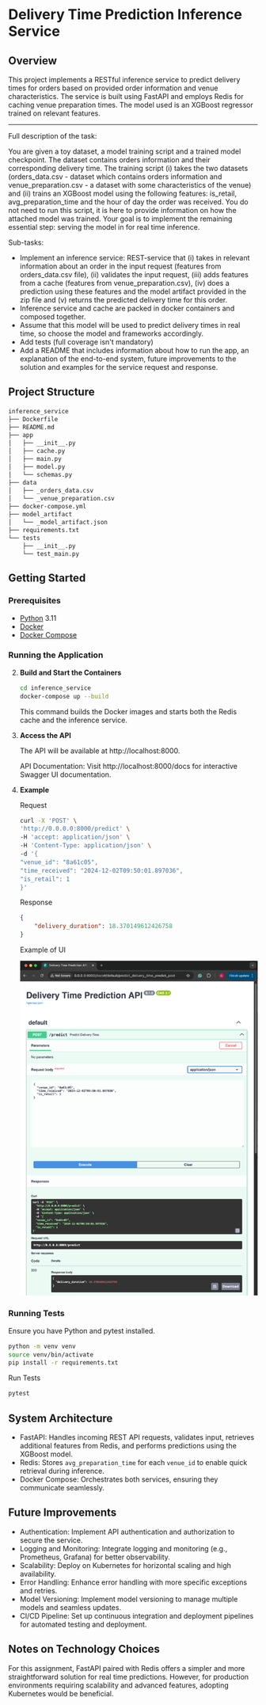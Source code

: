# Delivery Time Prediction Inference Service

## Overview

This project implements a RESTful inference service to predict delivery times for orders based on provided order information and venue characteristics. The service is built using FastAPI and employs Redis for caching venue preparation times. The model used is an XGBoost regressor trained on relevant features.

---
Full description of the task:

You are given a toy dataset, a model training script and a trained model checkpoint. The dataset contains orders information and their corresponding delivery time.
The training script (i) takes the two datasets (orders_data.csv - dataset which contains orders information and venue_preparation.csv - a dataset with some characteristics of the venue) and (ii) trains an XGBoost model using the following features: is_retail, avg_preparation_time and the hour of day the order was received. You do not need to run this script, it is here to provide information on how the attached model was trained.
Your goal is to implement the remaining essential step: serving the model in  for real time inference.

Sub-tasks:
- Implement an inference service: REST-service that (i) takes in relevant information about an order in the input request (features from orders_data.csv file), (ii) validates the input request, (iii) adds features from a cache (features from venue_preparation.csv), (iv) does a prediction using these features and the model artifact provided in the zip file and (v) returns the predicted delivery time for this order.
- Inference service and cache are packed in docker containers and composed together.
- Assume that this model will be used to predict delivery times in real time, so choose the model and frameworks accordingly.
- Add tests (full coverage isn't mandatory)
- Add a README that includes information about how to run the app, an explanation of the end-to-end system, future improvements to the solution and examples for the service request and response.

## Project Structure

```
inference_service
├── Dockerfile
├── README.md
├── app
│   ├── __init__.py
│   ├── cache.py
│   ├── main.py
│   ├── model.py
│   └── schemas.py
├── data
│   ├── _orders_data.csv
│   └── _venue_preparation.csv
├── docker-compose.yml
├── model_artifact
│   └── _model_artifact.json
├── requirements.txt
└── tests
    ├── __init__.py
    └── test_main.py
```

## Getting Started

### Prerequisites

- [Python](https://www.python.org/) 3.11
- [Docker](https://www.docker.com/get-started)
- [Docker Compose](https://docs.docker.com/compose/install/)

### Running the Application

2. **Build and Start the Containers**

    ```bash
    cd inference_service
    docker-compose up --build
    ```
    This command builds the Docker images and starts both the Redis cache and the inference service.

3. **Access the API**

    The API will be available at http://localhost:8000.

    API Documentation: Visit http://localhost:8000/docs for interactive Swagger UI documentation.

4. **Example**
    
    Request

    ```bash
    curl -X 'POST' \
    'http://0.0.0.0:8000/predict' \
    -H 'accept: application/json' \
    -H 'Content-Type: application/json' \
    -d '{
    "venue_id": "8a61c05",
    "time_received": "2024-12-02T09:50:01.897036",
    "is_retail": 1
    }'
    ```

    Response

    ```json
    {
        "delivery_duration": 18.370149612426758
    }
    ```

    Example of UI

    <img src="service_run_example.png" alt="example" width="800"/>

### Running Tests

Ensure you have Python and pytest installed.

```bash
python -m venv venv
source venv/bin/activate
pip install -r requirements.txt
```
Run Tests

```bash
pytest
```

## System Architecture

- FastAPI: Handles incoming REST API requests, validates input, retrieves additional features from Redis, and performs predictions using the XGBoost model.
- Redis: Stores `avg_preparation_time` for each `venue_id` to enable quick retrieval during inference.
- Docker Compose: Orchestrates both services, ensuring they communicate seamlessly.

## Future Improvements

- Authentication: Implement API authentication and authorization to secure the service.
- Logging and Monitoring: Integrate logging and monitoring (e.g., Prometheus, Grafana) for better observability.
- Scalability: Deploy on Kubernetes for horizontal scaling and high availability.
- Error Handling: Enhance error handling with more specific exceptions and retries.
- Model Versioning: Implement model versioning to manage multiple models and seamless updates.
- CI/CD Pipeline: Set up continuous integration and deployment pipelines for automated testing and deployment.

## Notes on Technology Choices

For this assignment, FastAPI paired with Redis offers a simpler and more straightforward solution for real time predictions. However, for production environments requiring scalability and advanced features, adopting Kubernetes would be beneficial.